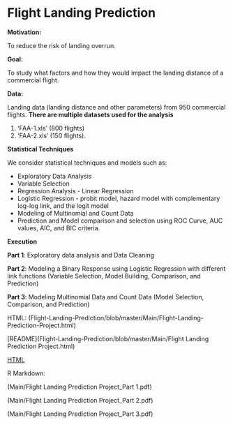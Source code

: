 # Flight Landing Prediction

**Motivation:** 

To reduce the risk of landing overrun.


**Goal:** 

To study what factors and how they would impact the landing distance of a commercial flight.


**Data:** 

Landing data (landing distance and other parameters) from 950 commercial flights. 
**There are multiple datasets used for the analysis**

1. ‘FAA-1.xls’ (800 flights)
2. ‘FAA-2.xls’ (150 flights).

**Statistical Techniques**


We consider statistical techniques and models such as:
* Exploratory Data Analysis
* Variable Selection
* Regression Analysis - Linear Regression
* Logistic Regression - probit model, hazard model with complementary log-log link, and the logit model
* Modeling of Multinomial and Count Data
* Prediction and Model comparison and selection using ROC Curve, AUC values, AIC, and BIC criteria.


**Execution**

**Part 1**: Exploratory data analysis and Data Cleaning 

**Part 2**: Modeling a Binary Response using Logistic Regression with different link functions (Variable Selection, Model Building, Comparison, and Prediction)

**Part 3**: Modeling Multinomial Data and Count Data (Model Selection, Comparison, and Prediction)

HTML: (Flight-Landing-Prediction/blob/master/Main/Flight-Landing-Prediction-Project.html)

[README](Flight-Landing-Prediction/blob/master/Main/Flight Landing Prediction Project.html)

[HTML](Main/FlightLandingPredictionProject.html)

R Markdown: 

(Main/Flight Landing Prediction Project_Part 1.pdf)

(Main/Flight Landing Prediction Project_Part 2.pdf)

(Main/Flight Landing Prediction Project_Part 3.pdf)

